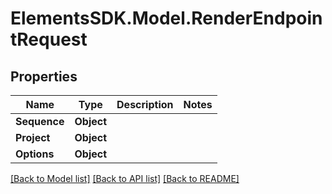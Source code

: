# ElementsSDK.Model.RenderEndpointRequest

## Properties

Name | Type | Description | Notes
------------ | ------------- | ------------- | -------------
**Sequence** | **Object** |  | 
**Project** | **Object** |  | 
**Options** | **Object** |  | 

[[Back to Model list]](../#documentation-for-models) [[Back to API list]](../#documentation-for-api-endpoints) [[Back to README]](../)

